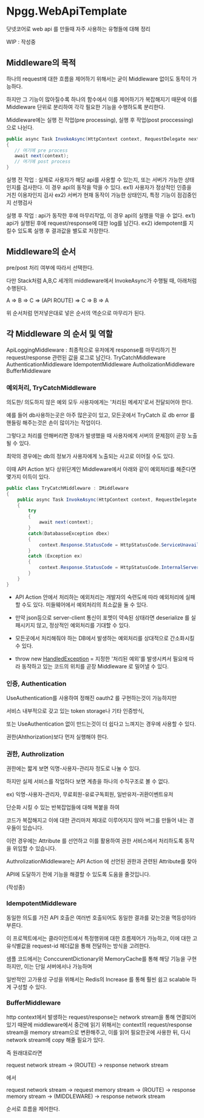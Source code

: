 # Npgg.WebApiTemplate
 닷넷코어로 web api 를 만들때 자주 사용하는 유형들에 대해 정리



WIP : 작성중


## Middleware의 목적

하나의 request에 대한 흐름을 제어하기 위해서는 굳이 Middleware 없이도 동작이 가능하다.

하지만 그 기능이 많아질수록 하나의 함수에서 이를 제어하기가 복잡해지기 때문에 이를 Middleware 단위로 분리하여 각각 필요한 기능을 수행하도록 분리한다.

Middleware에는 실행 전 작업(pre processing), 실행 후 작업(post proccessing) 으로 나뉜다.

```csharp
public async Task InvokeAsync(HttpContext context, RequestDelegate next)
{
   // 여기에 pre process 
   await next(context);
   // 여기에 post process
}
```

실행 전 작업 : 실제로 사용자가 해당 api를 사용할 수 있는지, 또는 서버가 가능한 상태인지를 검사한다. 이 경우 api의 동작을 막을 수 있다.
ex1) 사용자가 정상적인 인증을 거친 이용자인지 검사
ex2) 서버가 현재 동작이 가능한 상태인지, 특정 기능이 점검중인지 선행검사

실행 후 작업 : api가 동작한 후에 마무리작업, 이 경우 api의 실행을 막을 수 없다.
ex1) api가 실행된 후에 request/response에 대한 log를 남긴다.
ex2) idempotent를 지킬수 있도록 실행 후 결과값을 별도로 저장한다.


## Middleware의 순서

pre/post 처리 여부에 따라서 선택한다.

다만 Stack처럼 A,B,C 세개의 middleware에서 InvokeAsync가 수행될 때, 아래처럼 수행된다.




A => B => C => (API ROUTE) => C => B => A

위 순서처럼 먼저넣은대로 넣은 순서의 역순으로 마무리가 된다. 

## 각 Middleware 의 순서 및 역할

ApiLoggingMiddleware : 최종적으로 유저에게 response를 마무리하기 전 request/response 관련된 값을 로그로 남긴다.
TryCatchMiddleware 
AuthenticationMiddleware
IdempotentMiddleware
AutholizationMiddleware
BufferMiddleware

 



### 예외처리, TryCatchMiddleware

 의도한/ 의도하지 않은 예외 모두 사용자에게는 '처리된 메세지'로서 전달되어야 한다.

예를 들어 db사용하는곳은 아주 많은곳이 있고, 모든곳에서 TryCatch 로 db error 를 핸들링 해주는것은 손이 많이가는 작업이다.

그렇다고 처리를 안해버리면 장애가 발생했을 때 사용자에게 서버의 문제점이 곧장 노출될 수 있다.

최악의 경우에는 db의 정보가 사용자에게 노출되는 사고로 이어질 수도 있다.

이때 API Action 보다 상위단계인 Middleware에서 아래와 같이 예외처리를 해준다면 몇가지 이득이 있다.

```csharp
public class TryCatchMiddleware : IMiddleware
{
    public async Task InvokeAsync(HttpContext context, RequestDelegate next)
    {
        try
        {
            await next(context);
        }
        catch(DatabasseException dbex)
        {
            context.Response.StatusCode = HttpStatusCode.ServiceUnavailable;
        }
        catch (Exception ex)
        {
            context.Response.StatusCode = HttpStatusCode.InternalServerError;
        }
    }
}
```

- API Action 안에서 처리하는 예외처리는 개발자의 숙련도에 따라 예외처리에 실패할 수도 있다. 미들웨어에서 예외처리의 최소값을 둘 수 있다.

- 만약 json등으로 server-client 통신이 포멧이 약속된 상태라면 deserialize 를 실패시키지 않고, 정상적인 예외처리를 기대할 수 있다.

- 모든곳에서 처리해줘야 하는 DB에서 발생하는 예외처리를 상대적으로 간소화시킬 수 있다.

- throw new [HandledException]() = 지정한 '처리된 예외'를 발생시켜서 필요에 따라 동작하고 있는 코드의 위치를 곧장 Middleware 로 밀어낼 수 있다.


### 인증, Authentication 

 UseAuthentication를 사용하여 정해진 oauth2 를 구현하는것이 가능하지만
 
서비스 내부적으로 갖고 있는 token storage나 기타 인증방식, 

또는 UseAuthentication 없이 만드는것이 더 쉽다고 느껴지는 경우에 사용할 수 있다.
 
권한(Ahthorization)보다 먼저 실행해야 한다.


### 권한, Authrolization

 권한에는 짧게 보면 익명-사용자-관리자 정도로 나눌 수 있다.
 
하지만 실제 서비스를 작업하다 보면 계층을 하나의 수직구조로 볼 수 없다.

ex) 익명-사용자-관리자, 무료회원-유료구독회원, 일반유저-귀환이벤트유저

단순화 시킬 수 있는 반복잡업들에 대해 복붙을 하여

코드가 복잡해지고 이에 대한 관리마저 제대로 이루어지지 않아 버그를 만들어 내는 경우들이 있습니다.

이런 경우에는 Attribute 를 선언하고 이를 활용하여 권한 서비스에서 처리하도록 동작을 위임할 수 있습니다.

AuthrolizationMiddleware는 API Action 에 선언된 권한과 관련된 Attribute를 찾아 

API에 도달하기 전에 기능을 해결할 수 있도록 도움을 줄것입니다.

(작성중)


### IdempotentMiddleware

동일한 의도를 가진 API 호출은 여러번 호출되어도 동일한 결과를 갖는것을 멱등성이라 부른다.

이 프로젝트에서는 클라이언트에서 특정행위에 대한 흐름제어가 가능하고, 이에 대한 고유식별값을 request-id 헤더값을 통해 전달하는 방식을 고려한다.

샘플 코드에서는 ConccurentDictionary와 MemoryCache를 통해 해당 기능을 구현하지만, 이는 단일 서버에서나 가능하며

일반적인 고가용성 구성을 위해서는 Redis의 Increase 를 통해 훨씬 쉽고 scalable 하게 구성할 수 있다.



### BufferMiddleware

http context에서 발생하는 request/response는 network stream을 통해 연결되어있기 때문에 middleware에서 중간에 읽기 위해서는 context의 request/response stream을 memory stream으로 변환해주고, 이를 읽어 필요한곳에 사용한 뒤, 다시 network stream에 copy 해줄 필요가 있다.

즉 원래대로라면 

request network stream 
-> (ROUTE) 
-> response network stream

에서

request network stream
-> request memory stream
-> (ROUTE) 
-> response memory stream 
-> (MIDDLEWARE) 
-> response network stream

순서로 흐름을 제어한다.

